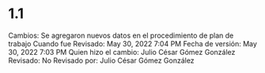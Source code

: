 # 1.1

Cambios: Se agregaron nuevos datos en el procedimiento de plan de trabajo
Cuando fue Revisado: May 30, 2022 7:04 PM
Fecha de  versión: May 30, 2022 7:03 PM
Quien hizo el cambio: Julio César Gómez González
Revisado: No
Revisado por: Julio César Gómez González